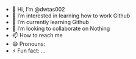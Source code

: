 - 👋 Hi, I’m @dwtas002
- 👀 I’m interested in learning how to work Github
- 🌱 I’m currently learning Github
- 💞️ I’m looking to collaborate on Nothing
- 📫 How to reach me 
- 😄 Pronouns: 
- ⚡ Fun fact: ...

<!---
dwtas002/dwtas002 is a ✨ special ✨ repository because its `README.md` (this file) appears on your GitHub profile.
You can click the Preview link to take a look at your changes.
--->
